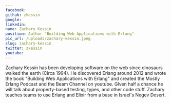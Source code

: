 ```yaml
---
facebook: 
github: zkessin
google: 
linkedin: 
name: Zachary Kessin
position: Author "Building Web Applications with Erlang"
pic_url: /uploads/zachary-kessin.jpeg
slug: zachary-kessin
twitter: zkessin
youtube: 
---
```

<p>Zachary Kessin has been developing software on the web since dinosaurs walked the earth (Circa 1994). He discovered Erlang around 2012 and wrote the book &quot;Building Web Applications with Erlang&quot; and created the Mostly Erlang Podcast and the Beam Channel on youtube. GIven half a chance he will talk about property-based testing, types, and other code stuff. Zachary teaches teams to use Erlang and Elixir from a base in Israel&#39;s Negev Desert.</p>
